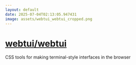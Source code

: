 ```yaml
---
layout: default
date: 2025-07-04T02:13:05.947431
image: assets/webtui_webtui_cropped.png
---
```


# [webtui/webtui](https://github.com/webtui/webtui)

CSS tools for making terminal-style interfaces in the browser
